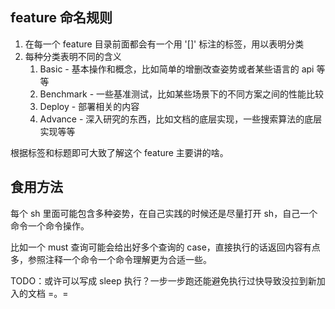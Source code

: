## feature 命名规则

1. 在每一个 feature 目录前面都会有一个用 '[]' 标注的标签，用以表明分类
2. 每种分类表明不同的含义
   1. Basic - 基本操作和概念，比如简单的增删改查姿势或者某些语言的 api 等等
   2. Benchmark - 一些基准测试，比如某些场景下的不同方案之间的性能比较
   3. Deploy - 部署相关的内容
   4. Advance - 深入研究的东西，比如文档的底层实现，一些搜索算法的底层实现等等

根据标签和标题即可大致了解这个 feature 主要讲的啥。

## 食用方法
每个 sh 里面可能包含多种姿势，在自己实践的时候还是尽量打开 sh，自己一个命令一个命令操作。

比如一个 must 查询可能会给出好多个查询的 case，直接执行的话返回内容有点多，参照注释一个命令一个命令理解更为合适一些。

TODO：或许可以写成 sleep 执行？一步一步跑还能避免执行过快导致没拉到新加入的文档 =。=
